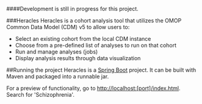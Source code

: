 ####Development is still in progress for this project.

###Heracles
Heracles is a cohort analysis tool that utilizes the OMOP Common Data Model (CDM) v5 to allow users to:

* Select an existing cohort from the local CDM instance
* Choose from a pre-defined list of analyses to run on that cohort
* Run and manage analyses (jobs)
* Display analysis results through data visualization

##Running the project
Heracles is a [Spring Boot](http://projects.spring.io/spring-boot/) project. It can be built with Maven and packaged into a runnable jar. 

For a preview of functionality, go to [http://localhost:[port]/index.html](http://localhost:[port]/index.html). Search for 'Schizophrenia'.